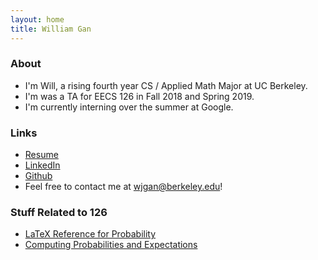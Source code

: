 ```yaml
---
layout: home
title: William Gan
---
```


### About

* I'm Will, a rising fourth year CS / Applied Math Major at UC Berkeley.
* I'm was a TA for EECS 126 in Fall 2018 and Spring 2019.
* I'm currently interning over the summer at Google.

### Links

* [Resume](/assets/resume.pdf)
* [LinkedIn](https://linkedin.com/in/wjgan)
* [Github](https://github.com/wjgan7)
* Feel free to contact me at wjgan@berkeley.edu!

### Stuff Related to 126

* [LaTeX Reference for Probability](/posts/latex.html)
* [Computing Probabilities and Expectations](/posts/computing.html)
